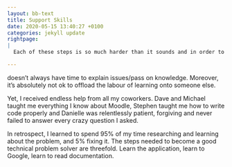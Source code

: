 ```yaml
---
layout: bb-text
title: Support Skills
date: 2020-05-15 13:40:27 +0100
categories: jekyll update
rightpage:
|
  Each of these steps is so much harder than it sounds and in order to achieve them you need time and bucket loads of ambition. Lucky for me, over the past year I was given that opportunity.

---
```


doesn’t always have time to explain issues/pass on knowledge. Moreover, it’s absolutely not ok to offload the labour of learning onto someone else.
 
Yet, I received endless help from all my coworkers. Dave and Michael taught me everything I know about Moodle, Stephen taught me how to write code properly and Danielle was relentlessly patient, forgiving and never failed to answer every crazy question I asked.  

In retrospect, I learned to spend 95% of my time researching and learning about the problem, and 5% fixing it. The steps needed to become a good technical problem solver are threefold. Learn the application, learn to Google, learn to read documentation. 
